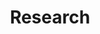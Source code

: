 ---
title: Research
type: landing
view: compact

sections:

  - block: portfolio
    content:
      title: "Multi-Robot Systems"
      subtitle: "Research on the cooperation of multiple robots, towards swarms."
      #text: "Stay up to date with our latest news and insights"
      count: 10
      filters:
        folders: 
          - research
        tags: [MSR]
      design:
        columns: "3"
        background:
          color: "gray-50"

  - block: portfolio
    content:
      title: "Novel Robot Platforms"
      subtitle: "Novel design and implementation of new robots targeting real-world challenges."
      #text: "Stay up to date with our latest news and insights"
      filters:
        folders: 
          - research
        tags: [NovelRobot]
      count: 10
      design:
        view: "showcase"
        columns: "3"

  - block: portfolio
    content:
      title: "Autonomous Navigation"
      subtitle: "Localization, mapping, planning, and perception towards fully autonomous navigation."
      #text: "Stay up to date with our latest news and insights"
      filters:
        folders: 
          - research
        tags: [AutoNav]
      count: 10
      design:
        view: "showcase"
        columns: "3"
        background:
          color: "gray-50"

---